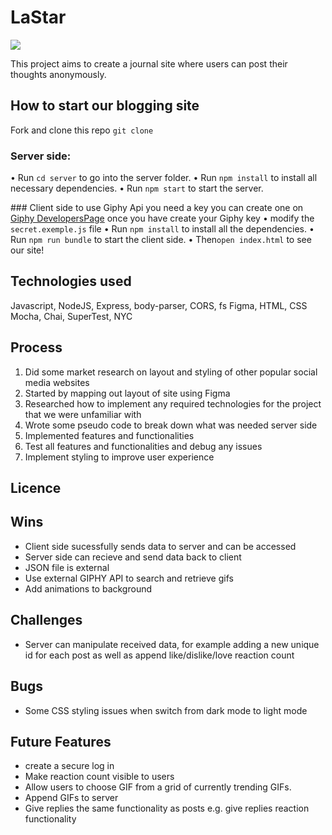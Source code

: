 # LaStar

![](client/laStarDemo.gif)

This project aims to create a journal site where users can post their thoughts anonymously.

## How to start our blogging site
Fork and clone this repo `git clone` 

### Server side:
• Run `cd server` to go into the server folder.
• Run `npm install` to install all necessary dependencies.
• Run `npm start` to start the server.

### Client side 
to use Giphy Api you need a key you can create one on [Giphy DevelopersPage](https://developers.giphy.com/docs/api#quick-start-guide) once you have create your Giphy key 
• modify the `secret.exemple.js` file
• Run `npm install` to install all the dependencies.
• Run `npm run bundle` to start the client side.
• Then`open index.html` to see our site!


## Technologies used
Javascript, NodeJS,
Express, body-parser, CORS, fs
Figma, HTML, CSS
Mocha, Chai, SuperTest, NYC

## Process
1. Did some market research on layout and styling of other popular social media websites
2. Started by mapping out layout of site using Figma
3. Researched how to implement any required technologies for the project that we were unfamiliar with
4. Wrote some pseudo code to break down what was needed server side
5. Implemented features and functionalities
6. Test all features and functionalities and debug any issues
7. Implement styling to improve user experience

## Licence

## Wins
- Client side sucessfully sends data to server and can be accessed
- Server side can recieve and send data back to client
- JSON file is external
- Use external GIPHY API to search and retrieve gifs
- Add animations to background

## Challenges
- Server can manipulate received data, for example adding a new unique id for each post as well as append like/dislike/love reaction count

## Bugs
- Some CSS styling issues when switch from dark mode to light mode

## Future Features
- create a secure log in
- Make reaction count visible to users
- Allow users to choose GIF from a grid of currently trending GIFs.
- Append GIFs to server
- Give replies the same functionality as posts e.g. give replies reaction functionality
